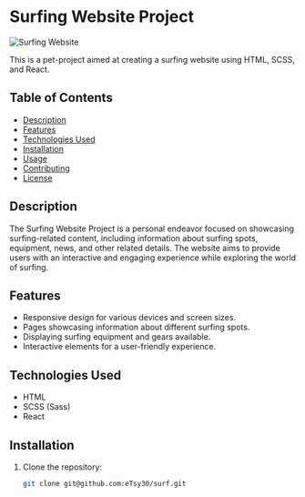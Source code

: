 # Surfing Website Project

![Surfing Website](../surf/resources/screenshot.png)

This is a pet-project aimed at creating a surfing website using HTML, SCSS, and React.

## Table of Contents

- [Description](#description)
- [Features](#features)
- [Technologies Used](#technologies-used)
- [Installation](#installation)
- [Usage](#usage)
- [Contributing](#contributing)
- [License](#license)

## Description

The Surfing Website Project is a personal endeavor focused on showcasing surfing-related content, including information about surfing spots, equipment, news, and other related details. The website aims to provide users with an interactive and engaging experience while exploring the world of surfing.

## Features

- Responsive design for various devices and screen sizes.
- Pages showcasing information about different surfing spots.
- Displaying surfing equipment and gears available.
- Interactive elements for a user-friendly experience.

## Technologies Used

- HTML
- SCSS (Sass)
- React

## Installation

1. Clone the repository:

   ```bash
   git clone git@github.com:eTsy30/surf.git
   ```
